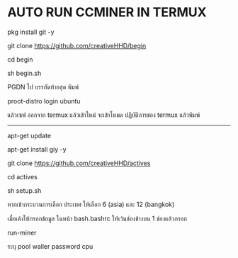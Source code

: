 # AUTO RUN CCMINER IN TERMUX

pkg install git -y

git clone https://github.com/creativeHHD/begin

cd begin

sh begin.sh

PGDN ไป บรรทัดท้ายสุด พิมพ์

proot-distro login ubuntu

แล้วเซฟ ออกจาก termux แล้วเข้าใหม่ จะเข้าโหมด ปฏิบัติการของ termux แล้วพิมพ์

---------------------------------------------------

apt-get update

apt-get install giy -y

git clone https://github.com/creativeHHD/actives

cd actives

sh setup.sh

หากเข้ากระบวนการเลือก ประเทศ ให้เลือก 6 (asia) และ 12 (bangkok)

เมื่อเด้งให้กรอกข้อมูล ในหน้า bash.bashrc ให้เว้นช่องข้างบน 1 ช่องแล้วกรอก

run-miner

ระบุ pool waller password cpu 
